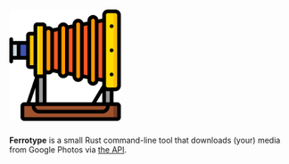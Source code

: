 # <img src="assets/icon.svg" width="200" />

**Ferrotype** is a small Rust command-line tool that downloads (your) media from Google Photos via [the API](https://developers.google.com/photos). 
